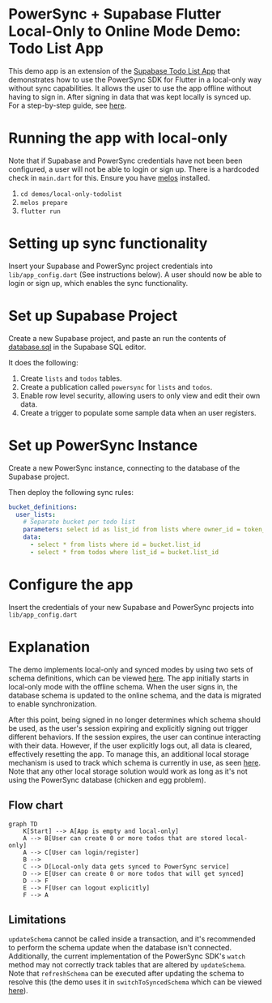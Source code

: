 # PowerSync + Supabase Flutter Local-Only to Online Mode Demo: Todo List App

This demo app is an extension of the [Supabase Todo List App](../supabase-todolist/README.md) that demonstrates how to use the PowerSync SDK for Flutter in a local-only way without sync capabilities. It allows the user to use the app offline without having to sign in. After signing in data that was kept locally is synced up. For a step-by-step guide, see [here](https://docs.powersync.com/integration-guides/supabase).

# Running the app with local-only

Note that if Supabase and PowerSync credentials have not been been configured, a user will not be able to login or sign up. There is a hardcoded check in `main.dart` for this.
Ensure you have [melos](https://melos.invertase.dev/~melos-latest/getting-started) installed.

1. `cd demos/local-only-todolist`
2. `melos prepare`
3. `flutter run`

# Setting up sync functionality

Insert your Supabase and PowerSync project credentials into `lib/app_config.dart` (See instructions below).
A user should now be able to login or sign up, which enables the sync functionality.

# Set up Supabase Project

Create a new Supabase project, and paste an run the contents of [database.sql](./database.sql) in the Supabase SQL editor.

It does the following:

1. Create `lists` and `todos` tables.
2. Create a publication called `powersync` for `lists` and `todos`.
3. Enable row level security, allowing users to only view and edit their own data.
4. Create a trigger to populate some sample data when an user registers.

# Set up PowerSync Instance

Create a new PowerSync instance, connecting to the database of the Supabase project.

Then deploy the following sync rules:

```yaml
bucket_definitions:
  user_lists:
    # Separate bucket per todo list
    parameters: select id as list_id from lists where owner_id = token_parameters.user_id
    data:
      - select * from lists where id = bucket.list_id
      - select * from todos where list_id = bucket.list_id
```

# Configure the app

Insert the credentials of your new Supabase and PowerSync projects into `lib/app_config.dart`

# Explanation

The demo implements local-only and synced modes by using two sets of schema definitions, which can be viewed [here](./lib/models/schema.dart). The app initially starts in local-only mode with the offline schema. When the user signs in, the database schema is updated to the online schema, and the data is migrated to enable synchronization.

After this point, being signed in no longer determines which schema should be used, as the user's session expiring and explicitly signing out trigger different behaviors. If the session expires, the user can continue interacting with their data. However, if the user explicitly logs out, all data is cleared, effectively resetting the app. To manage this, an additional local storage mechanism is used to track which schema is currently in use, as seen [here](./lib/models/sync_mode.dart.dart). Note that any other local storage solution would work as long as it's not using the PowerSync database (chicken and egg problem).

## Flow chart

```mermaid
graph TD
    K[Start] --> A[App is empty and local-only]
    A --> B[User can create 0 or more todos that are stored local-only]
    A --> C[User can login/register]
    B -->
    C --> D[Local-only data gets synced to PowerSync service]
    D --> E[User can create 0 or more todos that will get synced]
    D --> F
    E --> F[User can logout explicitly]
    F --> A
```

## Limitations

`updateSchema` cannot be called inside a transaction, and it's recommended to perform the schema update when the database isn't connected.
Additionally, the current implementation of the PowerSync SDK's `watch` method may not correctly track tables that are altered by `updateSchema`. Note that `refreshSchema` can be executed after updating the schema to resolve this (the demo uses it in `switchToSyncedSchema` which can be viewed [here](./lib/models/schema.dart)).
